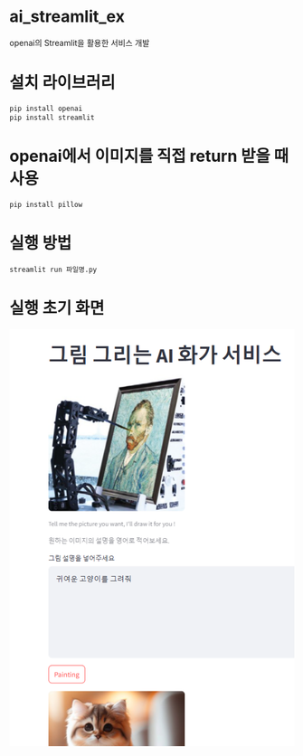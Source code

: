 # ai_streamlit_ex
openai의 Streamlit을 활용한 서비스 개발

# 설치 라이브러리
```
pip install openai
pip install streamlit
```

# openai에서 이미지를 직접 return 받을 때 사용
```
pip install pillow
```

# 실행 방법
```
streamlit run 파일명.py
```

# 실행 초기 화면
!["실습 결과 파일"](images/defalut_view.png)
